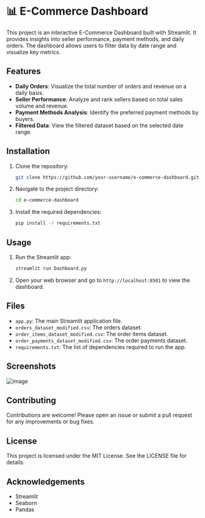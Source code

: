 # 📊 E-Commerce Dashboard

This project is an interactive E-Commerce Dashboard built with Streamlit. It provides insights into seller performance, payment methods, and daily orders. The dashboard allows users to filter data by date range and visualize key metrics.

## Features

- **Daily Orders**: Visualize the total number of orders and revenue on a daily basis.
- **Seller Performance**: Analyze and rank sellers based on total sales volume and revenue.
- **Payment Methods Analysis**: Identify the preferred payment methods by buyers.
- **Filtered Data**: View the filtered dataset based on the selected date range.

## Installation

1. Clone the repository:
    ```bash
    git clone https://github.com/your-username/e-commerce-dashboard.git
    ```
2. Navigate to the project directory:
    ```bash
    cd e-commerce-dashboard
    ```
3. Install the required dependencies:
    ```bash
    pip install -r requirements.txt
    ```

## Usage

1. Run the Streamlit app:
    ```bash
    streamlit run Dashboard.py
    ```
2. Open your web browser and go to `http://localhost:8501` to view the dashboard.

## Files

- `app.py`: The main Streamlit application file.
- `orders_dataset_modified.csv`: The orders dataset.
- `order_items_dataset_modified.csv`: The order items dataset.
- `order_payments_dataset_modified.csv`: The order payments dataset.
- `requirements.txt`: The list of dependencies required to run the app.

## Screenshots

![image](https://github.com/user-attachments/assets/3787068e-a220-4219-b958-3727d7a8f880)

## Contributing

Contributions are welcome! Please open an issue or submit a pull request for any improvements or bug fixes.

## License

This project is licensed under the MIT License. See the LICENSE file for details.

## Acknowledgements

- Streamlit
- Seaborn
- Pandas

